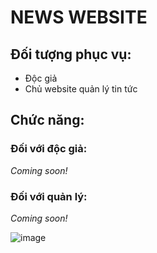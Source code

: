 # NEWS WEBSITE

## Đối tượng phục vụ:

- Độc giả
- Chủ website quản lý tin tức

## Chức năng:
### Đối với độc giả:

_Coming soon!_

### Đối với quản lý:

_Coming soon!_


![image](https://user-images.githubusercontent.com/67427236/112013167-69032d00-8b5c-11eb-9ee1-2c188a4798a4.png)
